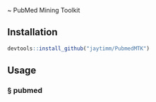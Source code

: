 \~ PubMed Mining Toolkit

Installation
------------

``` r
devtools::install_github("jaytimm/PubmedMTK")
```

Usage
-----

### § pubmed
